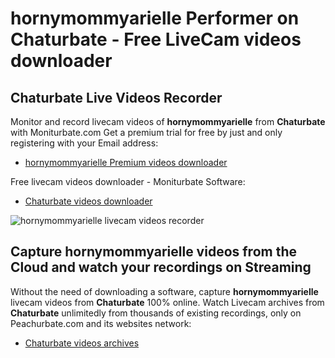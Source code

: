 # hornymommyarielle Performer on Chaturbate - Free LiveCam videos downloader

## Chaturbate Live Videos Recorder

Monitor and record livecam videos of **hornymommyarielle** from **Chaturbate** with Moniturbate.com
Get a premium trial for free by just and only registering with your Email address:
* [hornymommyarielle Premium videos downloader](https://moniturbate.com/request-demo-licence-key.html)

Free livecam videos downloader - Moniturbate Software:
* [Chaturbate videos downloader](https://moniturbate.com/moniturbate-download-software.html)

![hornymommyarielle livecam videos recorder](https://peachurnet.com/templates/moniturbate-software.png)


## Capture hornymommyarielle videos from the Cloud and watch your recordings on Streaming

Without the need of downloading a software, capture **hornymommyarielle** livecam videos from **Chaturbate** 100% online.
Watch Livecam archives from **Chaturbate** unlimitedly from thousands of existing recordings, only on Peachurbate.com and its websites network:
* [Chaturbate videos archives](https://peachurnet.com/)